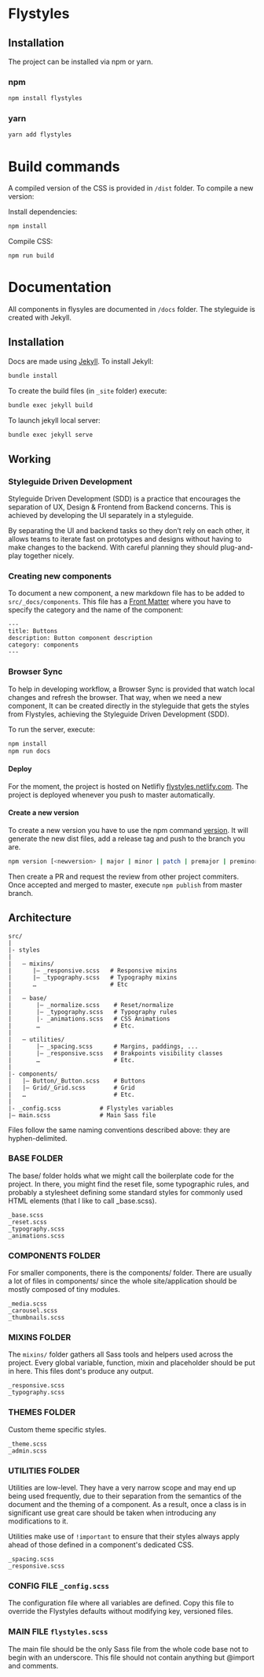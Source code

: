 # Flystyles

## Installation

The project can be installed via npm or yarn.


### npm
```bash
npm install flystyles
```

### yarn
```bash
yarn add flystyles
```


# Build commands

A compiled version of the CSS is provided in `/dist` folder.
To compile a new version:

Install dependencies:

```bash
npm install
```

Compile CSS:

```bash
npm run build
```

# Documentation

All components in flysyles are documented in `/docs` folder. The styleguide is created with Jekyll.

## Installation

Docs are made using [Jekyll](https://jekyllrb.com/).
To install Jekyll:

```bash
bundle install
```

To create the build files (in `_site` folder) execute:

```bash
bundle exec jekyll build
```

To launch jekyll local server:

```bash
bundle exec jekyll serve
```

## Working

### Styleguide Driven Development

Styleguide Driven Development (SDD) is a practice that encourages the separation of UX, Design & Frontend from Backend concerns. This is achieved by developing the UI separately in a styleguide.

By separating the UI and backend tasks so they don’t rely on each other, it allows teams to iterate fast on prototypes and designs without having to make changes to the backend. With careful planning they should plug-and-play together nicely.

### Creating new components

To document a new component, a new markdown file has to be added to `src/_docs/components`. This file has a [Front Matter](https://jekyllrb.com/docs/frontmatter/) where you have to specify the category and the name of the component:

```
---
title: Buttons
description: Button component description
category: components
---
```

### Browser Sync

To help in developing workflow, a Browser Sync is provided that watch local changes and refresh the browser. That way, when we need a new component, It can be created directly in the styleguide that gets the styles from Flystyles, achieving the Styleguide Driven Development (SDD).

To run the server, execute:

```bash
npm install
npm run docs
```

#### Deploy

For the moment, the project is hosted on Netlifly [flystyles.netlify.com](http://flystyles.netlify.com/). The project is deployed whenever you push to master automatically.

#### Create a new version

To create a new version you have to use the npm command [version](https://docs.npmjs.com/cli/version). It will generate the new dist files, add a release tag and push to the branch you are.

```bash
npm version [<newversion> | major | minor | patch | premajor | preminor | prepatch | prerelease | from-git]
```

Then create a PR and request the review from other project commiters. Once accepted and merged to master, execute `npm publish` from master branch.

## Architecture

```
src/
|
|- styles
|
|   – mixins/
|      |– _responsive.scss   # Responsive mixins
|      |– _typography.scss   # Typography mixins
|      …                     # Etc
|
|   – base/
|       |– _normalize.scss    # Reset/normalize
|       |– _typography.scss   # Typography rules
|       |- _animations.scss   # CSS Animations
|       …                     # Etc.
|
|   – utilities/
|       |– _spacing.scss      # Margins, paddings, ...
|       |– _responsive.scss   # Brakpoints visibility classes
|       …                     # Etc.
|
|- components/
|   |– Button/_Button.scss    # Buttons
|   |– Grid/_Grid.scss        # Grid
|   …                         # Etc.
|
|- _config.scss           # Flystyles variables
|– main.scss              # Main Sass file

```

Files follow the same naming conventions described above: they are hyphen-delimited.

### BASE FOLDER

The base/ folder holds what we might call the boilerplate code for the project. In there, you might find the reset file, some typographic rules, and probably a stylesheet defining some standard styles for commonly used HTML elements (that I like to call _base.scss).

```
_base.scss
_reset.scss
_typography.scss
_animations.scss

```


### COMPONENTS FOLDER

For smaller components, there is the components/ folder. There are usually a lot of files in components/ since the whole site/application should be mostly composed of tiny modules.

```
_media.scss
_carousel.scss
_thumbnails.scss
```

### MIXINS FOLDER

The `mixins/` folder gathers all Sass tools and helpers used across the project. Every global variable, function, mixin and placeholder should be put in here. This files dont's produce any output.

```
_responsive.scss
_typography.scss
```

### THEMES FOLDER

Custom theme specific styles.

```
_theme.scss
_admin.scss
```

### UTILITIES FOLDER

Utilities are low-level. They have a very narrow scope and may end up being used frequently, due to their separation from the semantics of the document and the theming of a component. As a result, once a class is in significant use great care should be taken when introducing any modifications to it.

Utilities make use of `!important` to ensure that their styles always apply ahead of those defined in a component's dedicated CSS.

```
_spacing.scss
_responsive.scss
```

### CONFIG FILE `_config.scss`

The configuration file where all variables are defined. Copy this file to override the Flystyles defaults without modifying key, versioned files.

### MAIN FILE `flystyles.scss`

The main file should be the only Sass file from the whole code base not to begin with an underscore. This file should not contain anything but @import and comments.
